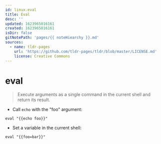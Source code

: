 ```yaml
---
id: linux.eval
title: Eval
desc: ''
updated: 1623965016161
created: 1623965016161
isDir: false
gitNotePath: 'pages/{{ noteHiearchy }}.md'
sources:
  - name: tldr-pages
    url: 'https://github.com/tldr-pages/tldr/blob/master/LICENSE.md'
    license: Creative Commons
---
```

# eval

> Execute arguments as a single command in the current shell and return its result.

- Call `echo` with the "foo" argument:

`eval "{{echo foo}}"`

- Set a variable in the current shell:

`eval "{{foo=bar}}"`

